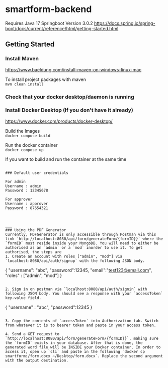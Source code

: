 # smartform-backend
Requires Java 17 
Springboot Version 3.0.2
https://docs.spring.io/spring-boot/docs/current/reference/html/getting-started.html

## Getting Started
### Install Maven 
https://www.baeldung.com/install-maven-on-windows-linux-mac

To install project packages with maven <br />
```mvn clean install```

### Check that your docker desktop/daemon is running <br />
### Install Docker Desktop (If you don't have it already)
https://www.docker.com/products/docker-desktop/ 

Build the Images <br />
```docker compose build```<br />

Run the docker container <br />
```docker compose up```

If you want to build and run the container at the same time
```docker compose up --build

### Default user credentials

For admin 
Username : admin
Password : 12345678

For approver
Username : approver
Password : 87654321



___
### Using the PDF Generator
Currently, PDFGenerator is only accessible through Postman via this link `http://localhost:8080/api/form/generateForm/{formID}}` where the `formID` must reside inside your MongoDB. You will need to either be authorised as an `admin` or a `mod` inorder to use it. To get authorised, the steps are
1. Create an account with roles ["admin", "mod"] via `localhost:8080/api/auth/signup` with the following JSON body.
```
{
    "username": "abc",
    "password":12345,
    "email":"test123@email.com",
    "roles" : ["admin", "mod"]
}
```

2. Sign in on postman via `localhost:8080/api/auth/signin` with following JSON body. You should see a response with your `accessToken` key-value field.
```
{
    "username" : "abc",
    "password":12345
}
```

3. Copy the contents of `accessToken` into Authorization tab. Switch from whatever it is to bearer token and paste in your access token. 

4. Send a GET request to `http://localhost:8080/api/form/generateForm/{formID}}`, making sure the `formID` exists in your database. After that is done, the generated word file will be INSIDE your Docker container. In order to access it, open up `cli` and paste in the following `docker cp smartform:/form.docx ~/Desktop/form.docx`. Replace the second argument with the output destination.
